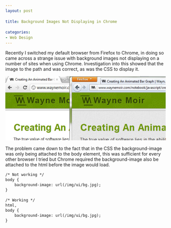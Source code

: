 ```yaml
---
layout: post

title: Background Images Not Displaying in Chrome

categories:
- Web Design
---
```


Recently I switched my default browser from Firefox to Chrome, in doing so came across a strange issue with background images not displaying on a number of sites when using Chrome. Investigation into this showed that the image to the path and was correct, as was the CSS to display it.

![Chrome and Firefox Background Image](/img/content/chrome-vs-firefox-background-image.jpg)

The problem came down to the fact that in the CSS the background-image was only being attached to the body element, this was sufficient for every other browser I tried but Chrome required the background-image also be attached to the html before the image would load.

	/* Not working */
	body {
		background-image: url(/img/ui/bg.jpg);
	}

	/* Working */
	html,
	body {
		background-image: url(/img/ui/bg.jpg);
	}
